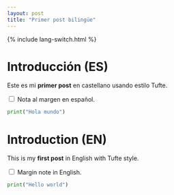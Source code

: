 ```yaml
---
layout: post
title: "Primer post bilingüe"
---
```


{% include lang-switch.html %}

<div class="post-lang" data-lang="es" markdown="1">

# Introducción (ES)

Este es mi **primer post** en castellano usando estilo Tufte.

<label for="sn-1" class="margin-toggle sidenote-number"></label>
<input type="checkbox" id="sn-1" class="margin-toggle"/>
<span class="sidenote">Nota al margen en español.</span>

```python
print("Hola mundo")
```

</div>

<div class="post-lang" data-lang="en" markdown="1">

# Introduction (EN)

This is my **first post** in English with Tufte style.

<label for="sn-1-en" class="margin-toggle sidenote-number"></label>
<input type="checkbox" id="sn-1-en" class="margin-toggle"/>
<span class="sidenote">Margin note in English.</span>

```python
print("Hello world")
```

</div>
